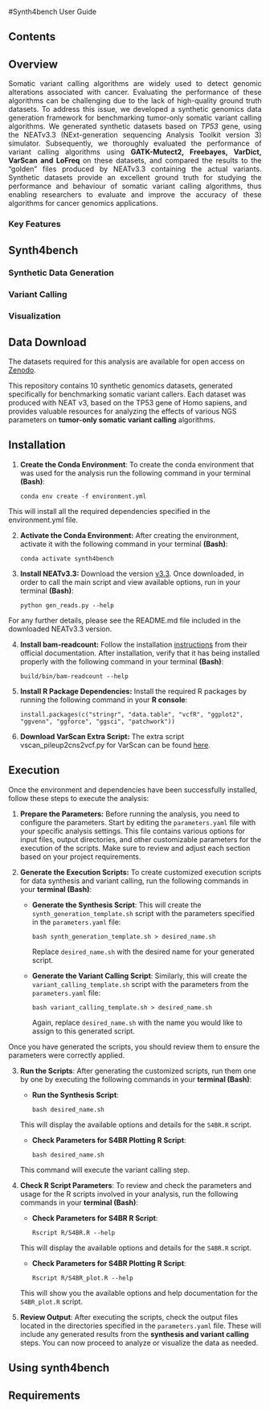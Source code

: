 
#Synth4bench User Guide


## Contents



## Overview

<div align='justify'> Somatic variant calling algorithms are widely used to detect genomic alterations associated with cancer. Evaluating the performance of these algorithms can be challenging due to the lack of high-quality ground truth datasets. To address this issue, we developed a synthetic genomics data generation framework for benchmarking tumor-only somatic variant calling algorithms. We generated synthetic datasets based on <i>TP53</i> gene, using the NEATv3.3 (NExt-generation sequencing Analysis Toolkit version 3) simulator. Subsequently, we thoroughly evaluated the performance of variant calling algorithms using <strong> GATK-Mutect2, Freebayes, VarDict, VarScan and LoFreq </strong> on these datasets, and compared the results to the “golden” files produced by NEATv3.3 containing the actual variants. Synthetic datasets provide an excellent ground truth for studying the performance and behaviour of somatic variant calling algorithms, thus enabling researchers to evaluate and improve the accuracy of these algorithms for cancer genomics applications.</div>



### Key Features

## Synth4bench

### Synthetic Data Generation

### Variant Calling
### Visualization


## Data Download

The datasets required for this analysis are available for open access on [Zenodo](https://zenodo.org/records/10683211). 

This repository contains 10 synthetic genomics datasets, generated specifically for benchmarking somatic variant callers. Each dataset was produced with NEAT v3, based on the TP53 gene of Homo sapiens, and provides valuable resources for analyzing the effects of various NGS parameters on **tumor-only somatic variant calling** algorithms.

## Installation

1. **Create the Conda Environment**:
To create the conda environment that was used for the analysis run the following command in your terminal **(Bash)**:

       conda env create -f environment.yml

This will install all the required dependencies specified in the environment.yml file.

2. **Activate the Conda Environment:**
After creating the environment, activate it with the following command in your terminal **(Bash)**:

       conda activate synth4bench

3. **Install NEATv3.3:**
Download the version [v3.3](https://github.com/ncsa/NEAT/releases/tag/3.3).
Once downloaded, in order to call the main script and view available options, run in your terminal **(Bash)**:

       python gen_reads.py --help
  
For any further details, please see the README.md file included in the downloaded NEATv3.3 version.

4. **Install bam-readcount:**
Follow the installation [instructions](https://github.com/genome/bam-readcount/tree/master?tab=readme-ov-file#build) from their official documentation.
After installation, verify that it has being installed properly with the following command in your terminal **(Bash)**:

       build/bin/bam-readcount --help

5. **Install R Package Dependencies:**
Install the required R packages by running the following command in your **R console**:

       install.packages(c("stringr", "data.table", "vcfR", "ggplot2", "ggvenn", "ggforce", "ggsci", "patchwork"))

6. **Download VarScan Extra Script:**
The extra script vscan_pileup2cns2vcf.py for VarScan can be found [here](https://github.com/sfragkoul/Varscan2VCF).


## Execution

Once the environment and dependencies have been successfully installed, follow these steps to execute the analysis:

1. **Prepare the Parameters:**
Before running the analysis, you need to configure the parameters. Start by editing the `parameters.yaml` file with your specific analysis settings. This file contains various options for input files, output directories, and other customizable parameters for the execution of the scripts. Make sure to review and adjust each section based on your project requirements.

2. **Generate the Execution Scripts:**
To create customized execution scripts for data synthesis and variant calling, run the following commands in your **terminal (Bash)**:

   - **Generate the Synthesis Script**: This will create the `synth_generation_template.sh` script with the parameters specified in the `parameters.yaml` file:

         bash synth_generation_template.sh > desired_name.sh

     Replace `desired_name.sh` with the desired name for your generated script.

    - **Generate the Variant Calling Script**: Similarly, this will create the `variant_calling_template.sh` script with the parameters from the `parameters.yaml` file:

          bash variant_calling_template.sh > desired_name.sh

       Again, replace `desired_name.sh` with the name you would like to assign to this generated script.

Once you have generated the scripts, you should review them to ensure the parameters were correctly applied.

3. **Run the Scripts**: After generating the customized scripts, run them one by one by executing the following commands in your **terminal (Bash)**:

   - **Run the Synthesis Script**:

         bash desired_name.sh

    This will display the available options and details for the `S4BR.R` script.
   
   - **Check Parameters for S4BR Plotting R Script**:

         bash desired_name.sh

    This command will execute the variant calling step.

4. **Check R Script Parameters**:
To review and check the parameters and usage for the R scripts involved in your analysis, run the following commands in your **terminal (Bash)**:

   - **Check Parameters for S4BR R Script**:

         Rscript R/S4BR.R --help

    This will display the available options and details for the `S4BR.R` script.
   
   - **Check Parameters for S4BR Plotting R Script**:

         Rscript R/S4BR_plot.R --help

    This will show you the available options and help documentation for the `S4BR_plot.R` script.

5. **Review Output**:
After executing the scripts, check the output files located in the directories specified in the `parameters.yaml` file. These will include any generated results from the **synthesis and variant calling** steps. You can now proceed to analyze or visualize the data as needed.






## Using synth4bench


## Requirements
